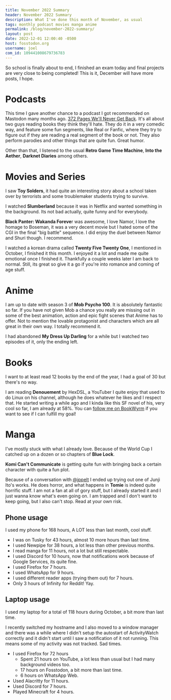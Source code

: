 ```yaml
---
title: November 2022 Summary
header: November 2022 Summary
description: What I've done this month of November, as usual
tags: monthly podcast movies manga anime
permalink: /blog/november-2022-summary/
layout: post
date: 2022-12-01 12:00:40 -0500
host: fosstodon.org
username: joel
com_id: 109441008679736783
---
```


So school is finally about to end, I finished an exam today and final projects are very close to being completed! This is it, December will have more posts, I hope.

# Podcasts

This time I gave another chance to a podcast I got recommended on Mastodon many months ago. [372 Pages We'll Never Get Back](http://372pages.com/). It's all about two guys reading books they think they'll hate. They do it in a very comedic way, and feature some fun segments, like Real or Fanfic, where they try to figure out if they are reading a real segment of the book or not. They also perform parodies and other things that are quite fun. Great humor.

Other than that, I listened to the usual **Retro Game Time Machine**, **Into the Aether**, **Darknet Diaries** among others.

# Movies and Series

I saw **Toy Solders**, it had quite an interesting story about a school taken over by terrorists and some troublemaker students trying to survive. 

I watched **Slumberland** because it was in Netflix and wanted something in the background. Its not bad actually, quite funny and for everybody.

**Black Panter: Wakanda Foreve**r was awesome, I love Namor, I love the homage to Boseman, it was a very decent movie but I hated some of the CGI in the final "big battle" sequence. I did enjoy the duel between Namor and Shuri though. I recommend.

I watched a korean drama called **Twenty Five Twenty One**, I mentioned in October, I finished it this month. I enjoyed it a lot and made me quite emotional once I finished it. Thankfully a couple weeks later I am back to normal. Still, its great so give it a go if you're into romance and coming of age stuff.

# Anime

I am up to date with season 3 of __Mob Psycho 100__. It is absolutely fantastic so far. If you have not given Mob a chance you really are missing out in some of the best animation, action and epic fight scenes that Anime has to offer. Not to mention the lovable protagonist and characters which are all great in their own way. I totally recommend it.

I had abandoned __My Dress Up Darling__ for a while but I watched two episodes of it, only the ending left.

# Books

I want to at least read 12 books by the end of the year, I had a goal of 30 but there's no way.

I am reading __Denouement__ by HexDSL, a YouTuber I quite enjoy that used to do Linux on his channel, although he does whatever he likes and I respect that. He started writing a while ago and I kinda like this SF novel of his, very cool so far, I am already at 58%. You can [follow me on BookWyrm](https://bookrastinating.com/@joel) if you want to see if I can fulfill my goal!

# Manga

I've mostly stuck with what I already love. Because of the World Cup I catched up on a dozen or so chapters of __Blue Lock__.

__Komi Can't Communicate__ is getting quite fun with bringing back a certain character with quite a fun plot.

Because of a conversation with [@jppelt](https://fosstodon.org@jppelt) I ended up trying out one of Junji Ito's works. He does horror, and what happens in __Tomie__ is indeed quite horrific stuff. I am not a fan at all of gory stuff, but I already started it and I just wanna know what's even going on. I am trapped and I don't want to keep going, but I also can't stop. Read at your own risk.


## Phone usage

I used my phone for 168 hours, A LOT less than last month, cool stuff.

- I was on Tusky for 43 hours, almost 10 more hours than last time.
- I used Newpipe for 38 hours, a lot less than other previous months.
- I read manga for 11 hours, not a lot but still respectable.
- I used Discord for 10 hours, now that notifications work because of Google Services, its quite fine.
- I used Firefox for 7 hours.
- I used WhatsApp for 9 hours.
- I used different reader apps (trying them out) for 7 hours.
- Only 3 hours of Infinity for Reddit! Yay.


## Laptop usage

I used my laptop for a total of 118 hours during October, a bit more than last time.

I recently switched my hostname and I also moved to a window manager and there was a while where I didn't setup the autostart of ActivityWatch correctly and it didn't start until I saw a notification of it not running. This means some of my activity was not tracked. Sad times.

- I used Firefox for 72 hours
  - Spent 21 hours on YouTube, a lot less than usual but I had many background videos too.
  - 17 hours on Fosstodon, a bit more than last time.
  - 6 hours on WhatsApp Web.
- Used Alacritty for 11 hours.
- Used Discord for 7 hours.
- Played Minecraft for 4 hours.
